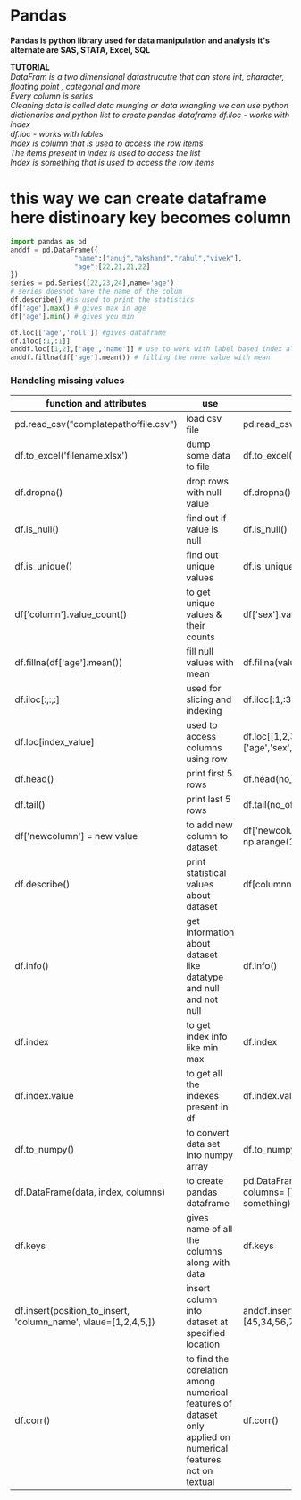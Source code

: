 # Pandas
**Pandas is python library used for data manipulation and analysis it's alternate are SAS, STATA, Excel, SQL**

**TUTORIAL**  
*DataFram is a two dimensional datastrucutre that can store int, character, floating point , categorial and more*   
*Every column is series*  
*Cleaning data is called data munging or data wrangling*
*we can use python dictionaries and python list to create pandas dataframe*
*df.iloc - works with index*  
*df.loc - works with lables*    
*Index is column that is used to access the row items*  
*The items present in index is used to access the list*  
*Index is something that is used to access the row items*  



# this way we can create dataframe here distinoary key becomes column
```py
import pandas as pd
anddf = pd.DataFrame({
                "name":["anuj","akshand","rahul","vivek"],
                "age":[22,21,21,22]
})
series = pd.Series([22,23,24],name='age')
# series doesnot have the name of the colum
df.describe() #is used to print the statistics
df['age'].max() # gives max in age
df['age'].min() # gives you min

df.loc[['age','roll']] #gives dataframe
df.iloc[:1,:1]]
anddf.loc[[1,2],['age','name']] # use to work with label based index also known as column based index.
anddf.fillna(df['age'].mean()) # filling the none value with mean

```

### Handeling missing values 
| function and attributes | use | code |
|-|-|-|
|pd.read_csv("complatepathoffile.csv") | load csv file | pd.read_csv('filename.csv') |
|df.to_excel('filename.xlsx') | dump some data to file | df.to_excel('filename.xlxs') |
|df.dropna()| drop rows with null value | df.dropna() |
|df.is_null() | find out if value is null | df.is_null()|
|df.is_unique() | find out unique values | df.is_unique() |
|df['column'].value_count() | to get unique values & their counts | df['sex'].value_count() |
|df.fillna(df['age'].mean()) | fill null values with mean | df.fillna(value) |
|df.iloc[:,:,:] | used for slicing and indexing | df.iloc[:1,:3] | 
|df.loc[index_value] | used to access columns using row | df.loc[[1,2,3],['age','sex','name']]|
| df.head() | print first 5 rows | df.head(no_of_row_to_print) |
| df.tail() | print last 5 rows | df.tail(no_of_rows_to_print) |
| df['newcolumn'] = new value | to add new column to dataset | df['newcolumn'] = np.arange(10) |
| df.describe() | print statistical values about dataset | df[columnname].describe() |
| df.info() | get information about dataset like datatype and null and not null | df.info() |
| df.index | to get index info like min max | df.index |
| df.index.value | to get all the indexes present in df | df.index.value |
| df.to_numpy() | to convert data set into numpy array | df.to_numpy() |
| df.DataFrame(data, index, columns) | to create pandas dataframe | pd.DataFrame(list or dict, columns= [], index = something) |
| df.keys | gives name of all the columns along with data | df.keys|
| df.insert(position_to_insert, 'column_name', vlaue=[1,2,4,5,]) | insert column into dataset at specified location | anddf.insert(1,"new",[45,34,56,77]) |
| df.corr() | to find the corelation among numerical features of dataset  only applied on numerical features not on textual| df.corr() |
















